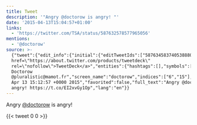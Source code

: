 ```yaml
---
title: Tweet
description: '"Angry @doctorow is angry! "'
date: '2015-04-13T15:04:57+01:00'
links:
  - 'https://twitter.com/TSA/status/587632578577965056'
mentions:
  - '@doctorow'
source: >-
  {"tweet":{"edit_info":{"initial":{"editTweetIds":["587634583740538880"],"editableUntil":"2015-04-13T16:12:57.143Z","editsRemaining":"5","isEditEligible":true}},"retweeted":false,"source":"<a
  href=\"https://about.twitter.com/products/tweetdeck\"
  rel=\"nofollow\">TweetDeck</a>","entities":{"hashtags":[],"symbols":[],"user_mentions":[{"name":"Cory
  Doctorow
  @pluralistic@mamot.fr","screen_name":"doctorow","indices":["6","15"],"id_str":"2729061","id":"2729061"}],"urls":[{"url":"https://t.co/EI2xvGy1Op","expanded_url":"https://twitter.com/TSA/status/587632578577965056","display_url":"twitter.com/TSA/status/587…","indices":["26","49"]}]},"display_text_range":["0","49"],"favorite_count":"0","id_str":"587634583740538880","truncated":false,"retweet_count":"0","id":"587634583740538880","possibly_sensitive":false,"created_at":"Mon
  Apr 13 15:12:57 +0000 2015","favorited":false,"full_text":"Angry @doctorow is
  angry! https://t.co/EI2xvGy1Op","lang":"en"}}
---
```

Angry [@doctorow](https://twitter.com/@doctorow) is angry! 
    
{{< tweet 0 0 >}}
    
